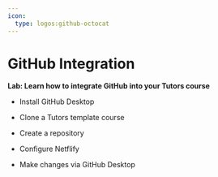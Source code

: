 ```yaml
---
icon:
  type: logos:github-octocat
---
```


# GitHub Integration

<b>Lab: Learn how to integrate GitHub into your Tutors course</b>
<br />


- Install GitHub Desktop


- Clone a Tutors template course


- Create a repository


- Configure Netflify


- Make changes via GitHub Desktop